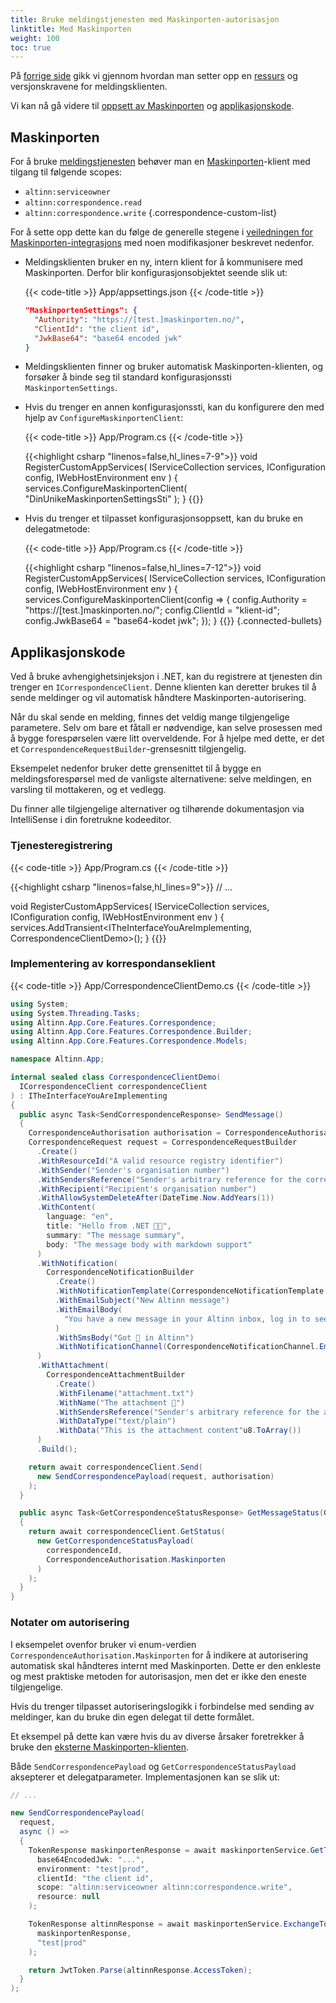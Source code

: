 ```yaml
---
title: Bruke meldingstjenesten med Maskinporten-autorisasjon
linktitle: Med Maskinporten
weight: 100
toc: true
---
```


På [forrige side](../) gikk vi gjennom hvordan man setter opp en [ressurs](../#altinn-ressurs) og versjonskravene
for meldingsklienten.

Vi kan nå gå videre til [oppsett av Maskinporten](#maskinporten) og [applikasjonskode](#applikasjonskode).

## Maskinporten

For å bruke [meldingstjenesten](/correspondence/) behøver man en [Maskinporten](/authorization/getting-started/authentication/maskinporten/)-klient med tilgang til følgende scopes:

- `altinn:serviceowner`
- `altinn:correspondence.read`
- `altinn:correspondence.write`
{.correspondence-custom-list}

For å sette opp dette kan du følge de generelle stegene i [veiledningen for Maskinporten-integrasjons](../maskinporten/) med noen modifikasjoner beskrevet nedenfor.

- Meldingsklienten bruker en ny, intern klient for å kommunisere med Maskinporten. Derfor blir konfigurasjonsobjektet seende slik ut:

  {{< code-title >}}
  App/appsettings.json
  {{< /code-title >}}

  ```json
  "MaskinportenSettings": {
    "Authority": "https://[test.]maskinporten.no/",
    "ClientId": "the client id",
    "JwkBase64": "base64 encoded jwk"
  }
  ```

- Meldingsklienten finner og bruker automatisk Maskinporten-klienten, og forsøker å binde seg til standard konfigurasjonssti `MaskinportenSettings`.
- Hvis du trenger en annen konfigurasjonssti, kan du konfigurere den med hjelp av `ConfigureMaskinportenClient`:

  {{< code-title >}}
  App/Program.cs
  {{< /code-title >}}

  {{<highlight csharp "linenos=false,hl_lines=7-9">}}
  void RegisterCustomAppServices(
    IServiceCollection services,
    IConfiguration config,
    IWebHostEnvironment env
  )
  {
    services.ConfigureMaskinportenClient(
      "DinUnikeMaskinportenSettingsSti"
    );
  }
  {{</highlight>}}

- Hvis du trenger et tilpasset konfigurasjonsoppsett, kan du bruke en delegatmetode:

  {{< code-title >}}
  App/Program.cs
  {{< /code-title >}}

  {{<highlight csharp "linenos=false,hl_lines=7-12">}}
  void RegisterCustomAppServices(
    IServiceCollection services,
    IConfiguration config,
    IWebHostEnvironment env
  )
  {
    services.ConfigureMaskinportenClient(config =>
    {
      config.Authority = "https://[test.]maskinporten.no/";
      config.ClientId = "klient-id";
      config.JwkBase64 = "base64-kodet jwk";
    });
  }
  {{</highlight>}}
{.connected-bullets}

## Applikasjonskode

Ved å bruke avhengighetsinjeksjon i .NET, kan du registrere at tjenesten din trenger en `ICorrespondenceClient`.
Denne klienten kan deretter brukes til å sende meldinger og vil automatisk håndtere Maskinporten-autorisering.

Når du skal sende en melding, finnes det veldig mange tilgjengelige parametere. Selv om bare et fåtall er nødvendige,
kan selve prosessen med å bygge forespørselen være litt overveldende. For å hjelpe med dette, er det et `CorrespondenceRequestBuilder`-grensesnitt tilgjengelig.

Eksempelet nedenfor bruker dette grensenittet til å bygge en meldingsforespørsel med de vanligste alternativene:
selve meldingen, en varsling til mottakeren, og et vedlegg.

Du finner alle tilgjengelige alternativer og tilhørende dokumentasjon via IntelliSense i din foretrukne kodeeditor.

### Tjenesteregistrering

{{< code-title >}}
App/Program.cs
{{< /code-title >}}

{{<highlight csharp "linenos=false,hl_lines=9">}}
// ...

void RegisterCustomAppServices(
  IServiceCollection services,
  IConfiguration config,
  IWebHostEnvironment env
)
{
  services.AddTransient<ITheInterfaceYouAreImplementing, CorrespondenceClientDemo>();
}
{{</highlight>}}

### Implementering av korrespondanseklient

{{< code-title >}}
App/CorrespondenceClientDemo.cs
{{< /code-title >}}

```cs
using System;
using System.Threading.Tasks;
using Altinn.App.Core.Features.Correspondence;
using Altinn.App.Core.Features.Correspondence.Builder;
using Altinn.App.Core.Features.Correspondence.Models;

namespace Altinn.App;

internal sealed class CorrespondenceClientDemo(
  ICorrespondenceClient correspondenceClient
) : ITheInterfaceYouAreImplementing
{
  public async Task<SendCorrespondenceResponse> SendMessage()
  {
    CorrespondenceAuthorisation authorisation = CorrespondenceAuthorisation.Maskinporten;
    CorrespondenceRequest request = CorrespondenceRequestBuilder
      .Create()
      .WithResourceId("A valid resource registry identifier")
      .WithSender("Sender's organisation number")
      .WithSendersReference("Sender's arbitrary reference for the correspondence")
      .WithRecipient("Recipient's organisation number")
      .WithAllowSystemDeleteAfter(DateTime.Now.AddYears(1))
      .WithContent(
        language: "en",
        title: "Hello from .NET 👋🏻",
        summary: "The message summary",
        body: "The message body with markdown support"
      )
      .WithNotification(
        CorrespondenceNotificationBuilder
          .Create()
          .WithNotificationTemplate(CorrespondenceNotificationTemplate.CustomMessage)
          .WithEmailSubject("New Altinn message")
          .WithEmailBody(
            "You have a new message in your Altinn inbox, log in to see what's new."
          )
          .WithSmsBody("Got 📨 in Altinn")
          .WithNotificationChannel(CorrespondenceNotificationChannel.EmailPreferred)
      )
      .WithAttachment(
        CorrespondenceAttachmentBuilder
          .Create()
          .WithFilename("attachment.txt")
          .WithName("The attachment 📎")
          .WithSendersReference("Sender's arbitrary reference for the attachment")
          .WithDataType("text/plain")
          .WithData("This is the attachment content"u8.ToArray())
      )
      .Build();

    return await correspondenceClient.Send(
      new SendCorrespondencePayload(request, authorisation)
    );
  }

  public async Task<GetCorrespondenceStatusResponse> GetMessageStatus(Guid correspondenceId)
  {
    return await correspondenceClient.GetStatus(
      new GetCorrespondenceStatusPayload(
        correspondenceId,
        CorrespondenceAuthorisation.Maskinporten
      )
    );
  }
}
```

### Notater om autorisering

I eksempelet ovenfor bruker vi enum-verdien `CorrespondenceAuthorisation.Maskinporten` for å indikere at autorisering automatisk
skal håndteres internt med Maskinporten. Dette er den enkleste og mest praktiske metoden for autorisasjon, men det er ikke den eneste tilgjengelige.

Hvis du trenger tilpasset autoriseringslogikk i forbindelse med sending av meldinger, kan du bruke din egen delegat til dette formålet.

Et eksempel på dette kan være hvis du av diverse årsaker foretrekker å bruke den [eksterne Maskinporten-klienten](https://github.com/Altinn/altinn-apiclient-maskinporten).

Både `SendCorrespondencePayload` og `GetCorrespondenceStatusPayload` aksepterer et delegatparameter. Implementasjonen kan se slik ut:

```cs
// ...

new SendCorrespondencePayload(
  request,
  async () =>
  {
    TokenResponse maskinportenResponse = await maskinportenService.GetToken(
      base64EncodedJwk: "...",
      environment: "test|prod",
      clientId: "the client id",
      scope: "altinn:serviceowner altinn:correspondence.write",
      resource: null
    );

    TokenResponse altinnResponse = await maskinportenService.ExchangeToAltinnToken(
      maskinportenResponse,
      "test|prod"
    );

    return JwtToken.Parse(altinnResponse.AccessToken);
  }
);
```
